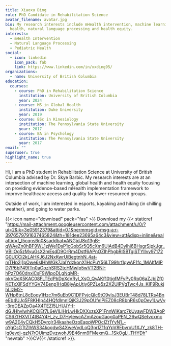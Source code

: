 ```yaml
---
title: Xiaoxu Ding
role: PhD Candidate in Rehabilitation Science
avatar_filename: avatar.jpg
bio: My research interests include mHealth intervention, machine learning in
  health, natural language processing and health equity.
interests:
  - mHealth Intervention
  - Natural Language Processing
  - Pediatric Health
social:
  - icon: linkedin
    icon_pack: fab
    link: https://www.linkedin.com/in/xxding95/
organizations:
  - name: University of British Columbia
education:
  courses:
    - course: PhD in Rehabilitation Science
      institution: University of British Columbia
      year: 2024
    - course: MS in Global Health
      institution: Duke University
      year: 2019
    - course: BSc in Kinesiology
      institution: The Pennsylvania State University
      year: 2017
    - course: BA in Psychology
      institution: The Pennsylvania State University
      year: 2017
email: ""
superuser: true
highlight_name: true
---
```

Hi, I am a PhD student in Rehabilitation Science at University of British Columbia advised by Dr. Skye Barbic. My research interests are at an intersection of machine learning, global health and health equity focusing on providing evidence-based mHealth implementation framework to improve healthcare access and quality for lower-resourced groups. 

Outside of work, I am interested in esports, kayaking and hiking (in chilling weather), and going to water parks.   


{{< icon name="download" pack="fas" >}} Download my {{< staticref "https://mail-attachment.googleusercontent.com/attachment/u/0/?ui=2&ik=3e05912379&attid=0.1&permmsgid=msg-a:r-3976579791637465824&th=181dee23695a64c3&view=att&disp=inline&realattid=f_l5cqns6n0&saddbat=ANGjdJ8q13gB-qWAeZn0hBF9WL1zjWe1DsP1cGobSr5Q5cXm6UiAdB4Dylhi6BHsgrSjpkJgr_VBIlOg5zMyuGsX2mEsdD9OrRm4Dstf6APnOZlhPhgbRISBTgiSTYIIvy97172G0UCCi2kLAHKJ6J2NxKwrUiBegtnhN_4at-mTHp2j1pOwe6sIHhWGk7JaIYdzkonX1HcPuY56LT99hrfIqwAF1fc_1MAIfMlPD7P6bP49fTn0aGozhSRS2tcHMwIp5wVT2BNI-hPz7O60dnxiCsF9WIpoDLgNqMR-pkVQoX5KAC08FLTEdPbDpXcVRyl_XsO_QyAKf10tjgfMFyPy0Rp06aZJbjZf0KETxXlFSdYYGV74Eenp1HqB8jyApUtjy6PZLe5z2X2UIPVgTwc4Js_KIF9RukjhLlzM2-WHp6tnL8cEoqy1Hzc7m6uEb9C1DFPvjcQlc9tC9vlsJ3EUBrT48d78LTRs4BneEb4UJg5F8KHIp44HQfdlmnIQjK3J29pOUfelPiEZ08cR8bnR6s0pOey1LwVy-3rqDEAZpOa4X4TEZI5LHUJY-I-dGJHhvlwhKCQiEf7L6eVlLIHrLwHkDXXxzsXP1FnnWiKarc7kUyawFDWBAoPCS6ZfHXVlT4tB4Y4H_zy_D7HyIewcAZmAzouGaog0aPEN_26wQSetvoxmcw9A2E4yCQkH5Dyrglr34kaaheOzoEappWPOcIZt1YyN1_-oYgCsGTtZlhWS34kogdwS4XweVydLoQ3prIZ11qYpV8EbvroU1XJY_zk8TH-lq0evdj-qzN7rOUimzDvzwohJ9E46nm9FMexmQ__1SkOgLi_THYDh" "newtab" >}}CV{{< /staticref >}}.
